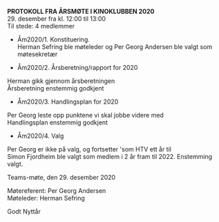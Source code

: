 **PROTOKOLL FRA ÅRSMØTE I KINOKLUBBEN 2020**  
29. desember fra kl. 12:00 til 13:00  
Til stede: 4 medlemmer


+ Åm2020/1. Konstituering.  
Herman Sefring ble møteleder og Per Georg Andersen ble valgt som møtesekretær  

+ Åm2020/2. Årsberetning/rapport for 2020  

Herman gikk gjennom årsberetningen  
Årsberetning enstemmig godkjent  

+ Åm2020/3.  Handlingsplan for 2020  

Per Georg leste opp punktene vi skal jobbe videre med  
Handlingsplan enstemmig godkjent

+ Åm2020/4.    Valg  

Per Georg er ikke på valg, og fortsetter 'som HTV ett år til  
Simon Fjordheim ble valgt som medlem i 2 år fram til 2022. Enstemming valgt.

Teams-møte, den 29. desember 2020  


Møtereferent: Per Georg Andersen  
Møteleder: Herman Sefring

Godt Nyttår
